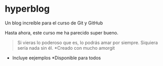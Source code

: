 # hyperblog
Un blog increíble para el curso de Git y GitHub

Hasta ahora, este curso me ha parecido super bueno.

> Si vieras lo poderoso que es, lo podrás amar por siempre.
Siquiera sería nada sin él.
*Creado con mucho amorgit
* Incluye eejemplos
*Disponible para todos